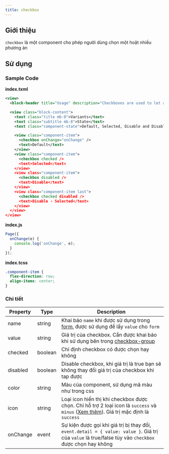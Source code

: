 ```yaml
---
title: checkbox
---
```


## Giới thiệu

`checkbox` là một component cho phép người dùng chọn một hoặt nhiều phương án

## Sử dụng

### Sample Code

**index.txml**

```xml
<view>
  <block-header title="Usage" description="Checkboxes are used to let a user choose one or more options from a limited number of options." />

  <view class="block-content">
    <text class="title mb-8">Variants</text>
    <text class="subtitle mb-8">State</text>
    <text class="component-state">Default, Selected, Disable and Disable - Selected</text>

    <view class="component-item">
      <checkbox onChange="onChange" />
      <text>Default</text>
    </view>
    <view class="component-item">
      <checkbox checked />
      <text>Selected</text>
    </view>
    <view class="component-item">
      <checkbox disabled />
      <text>Disable</text>
    </view>
    <view class="component-item last">
      <checkbox checked disabled />
      <text>Disable - Selected</text>
    </view>
  </view>
</view>
```

**index.js**

```js
Page({
  onChange(e) {
    console.log('onChange', e);
  }
});
```

**index.tcss**

```css
.component-item {
  flex-direction: row;
  align-items: center;
}
```

### Chi tiết

| Property | Type    | Description                                                                                                                                                       |
| -------- | ------- | ----------------------------------------------------------------------------------------------------------------------------------------------------------------- |
| name     | string  | Khai báo `name` khi được sử dụng trong [form](/docs/component/form/form), được sử dụng để lấy `value` cho `form`                                                  |
| value    | string  | Giá trị của checkbox. Cần được khai báo khi sử dụng bên trong [checkbox-group](/docs/component/form/checkbox-group)                                               |
| checked  | boolean | Chỉ định checkbox có được chọn hay không                                                                                                                          |
| disabled | boolean | Disable checkbox, khi giá trị là true bạn sẽ không thay đổi giá trị của checkbox khi tap được                                                                     |
| color    | string  | Màu của component, sử dụng mã màu như trong css                                                                                                                   |
| icon     | string  | Loại icon hiển thị khi checkbox được chọn. Chỉ hỗ trợ 2 loại icon là `success` và `minus` ([Xem thêm](/docs/component/basic/icon)). Giá trị mặc định là `success` |
| onChange | event   | Sự kiện được gọi khi giá trị bị thay đổi, `event.detail = { value: value }`. Giá trị của `value` là true/false tùy vào `checkbox` được chọn hay không             |
